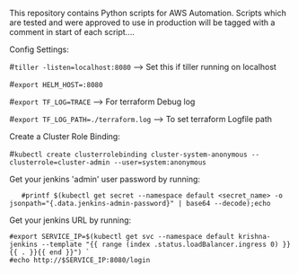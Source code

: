 This repository contains Python scripts for AWS Automation. Scripts which are tested and were approved to use in production will be tagged with a comment in start of each script....

Config Settings:

\#`tiller -listen=localhost:8080`  --> Set this if tiller running on localhost

\#`export HELM_HOST=:8080`

\#`export TF_LOG=TRACE`  --> For terraform Debug log

\#`export TF_LOG_PATH=./terraform.log`  --> To set terraform Logfile path

Create a Cluster Role Binding:

\#`kubectl create clusterrolebinding cluster-system-anonymous --clusterrole=cluster-admin --user=system:anonymous `

Get your jenkins 'admin' user password by running:
```
   #printf $(kubectl get secret --namespace default <secret_name> -o jsonpath="{.data.jenkins-admin-password}" | base64 --decode);echo 
  ```
Get your jenkins URL by running:
```
#export SERVICE_IP=$(kubectl get svc --namespace default krishna-jenkins --template "{{ range (index .status.loadBalancer.ingress 0) }}{{ . }}{{ end }}") `
#echo http://$SERVICE_IP:8080/login
```
